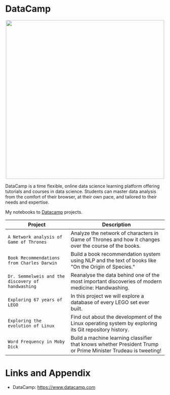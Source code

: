 # DataCamp
<p align="center"> 
<img src="https://cdn.datacamp.com/main-app/assets/brand/logos/DataCamp_Horizontal_RGB-d196011f63ebda76dc5c9772425cf9541b8639af842d5e5476ef10f2460ed1e4.png" width="500">
</p>

DataCamp is a time flexible, online data science learning platform offering tutorials and courses in data science. Students can master data analysis from the comfort of their browser, at their own pace, and tailored to their needs and expertise.

My notebooks to [Datacamp](https://github.com/nihathalici/DataCamp) projects.

| Project | Description |
| --- | --- |
| `A Network analysis of Game of Thrones` | Analyze the network of characters in Game of Thrones and how it changes over the course of the books. |
| `Book Recommendations from Charles Darwin` | Build a book recommendation system using NLP and the text of books like "On the Origin of Species." |
| `Dr. Semmelweis and the discovery of handwashing` | Reanalyse the data behind one of the most important discoveries of modern medicine: Handwashing. |
| `Exploring 67 years of LEGO` | In this project we will explore a database of every LEGO set ever built. |
| `Exploring the evolution of Linux` | Find out about the development of the Linux operating system by exploring its Git repository history. |
| `Word Frequency in Moby Dick` | Build a machine learning classifier that knows whether President Trump or Prime Minister Trudeau is tweeting! |


Links and Appendix
========================================================

- DataCamp: https://www.datacamp.com

